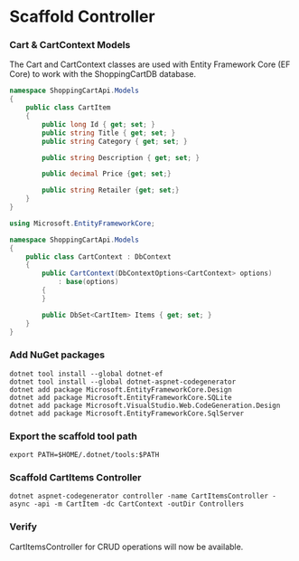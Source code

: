 # Scaffold Controller

### Cart & CartContext Models
The Cart and CartContext classes are used with Entity Framework Core (EF Core) to work with the ShoppingCartDB database.

```csharp
namespace ShoppingCartApi.Models
{
    public class CartItem
    {
        public long Id { get; set; }
        public string Title { get; set; }
        public string Category { get; set; }

        public string Description { get; set; }

        public decimal Price {get; set;}

        public string Retailer {get; set;}
    }
}

using Microsoft.EntityFrameworkCore;

namespace ShoppingCartApi.Models
{
    public class CartContext : DbContext
    {
        public CartContext(DbContextOptions<CartContext> options)
            : base(options)
        {
        }

        public DbSet<CartItem> Items { get; set; }
    }
}

```

### Add NuGet packages
```shell
dotnet tool install --global dotnet-ef
dotnet tool install --global dotnet-aspnet-codegenerator
dotnet add package Microsoft.EntityFrameworkCore.Design
dotnet add package Microsoft.EntityFrameworkCore.SQLite
dotnet add package Microsoft.VisualStudio.Web.CodeGeneration.Design
dotnet add package Microsoft.EntityFrameworkCore.SqlServer

```

### Export the scaffold tool path
```shell
export PATH=$HOME/.dotnet/tools:$PATH
```

### Scaffold CartItems Controller
```shell
dotnet aspnet-codegenerator controller -name CartItemsController -async -api -m CartItem -dc CartContext -outDir Controllers

```

### Verify
CartItemsController for CRUD operations will now be available.



